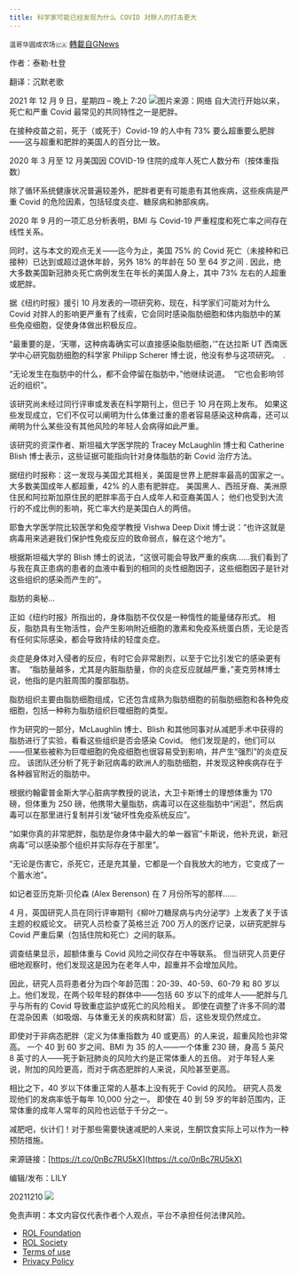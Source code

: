 ```yaml
---
title: 科学家可能已经发现为什么 COVID 对胖人的打击更大
---
```

`温哥华圆成农场🇨🇦` [轉載自GNews](https://gnews.org/zh-hans/1739887/)

作者：泰勒·杜登

翻译：沉默老歌

2021 年 12 月 9 日，星期四 – 晚上 7:20
![](https://assets.gnews.org/wp-content/uploads/2021/12/fat-bastard1-edited.jpg)图片来源：网络
自大流行开始以来，死亡和严重 Covid 最常见的共同特性之一是肥胖。

在接种疫苗之前，死于（或死于）Covid-19 的人中有 73% 要么超重要么肥胖——这与超重和肥胖的美国人的百分比一致。

2020 年 3 月至 12 月美国因 COVID-19 住院的成年人死亡人数分布（按体重指数）

除了循环系统健康状况普遍较差外，肥胖者更有可能患有其他疾病，这些疾病是严重 Covid 的危险因素，包括轻度炎症、糖尿病和肺部疾病。

2020 年 9 月的一项汇总分析表明，BMI 与 Covid-19 严重程度和死亡率之间存在线性关系。

同时，这与本文的观点无关——迄今为止，美国 75% 的 Covid 死亡（未接种和已接种）已达到或超过退休年龄，另外 18% 的年龄在 50 至 64 岁之间 . 因此，绝大多数美国新冠肺炎死亡病例发生在年长的美国人身上，其中 73% 左右的人超重或肥胖。

据《纽约时报》援引 10 月发表的一项研究称，现在，科学家们可能对为什么 Covid 对胖人的影响更严重有了线索，它会同时感染脂肪细胞和体内脂肪中的某些免疫细胞，促使身体做出积极反应。

“最重要的是，‘天哪，这种病毒确实可以直接感染脂肪细胞，’”在达拉斯 UT 西南医学中心研究脂肪细胞的科学家 Philipp Scherer 博士说，他没有参与这项研究。  .

“无论发生在脂肪中的什么，都不会停留在脂肪中，”他继续说道。  “它也会影响邻近的组织”。

该研究尚未经过同行评审或发表在科学期刊上，但已于 10 月在网上发布。 如果这些发现成立，它们不仅可以阐明为什么体重过重的患者容易感染这种病毒，还可以阐明为什么某些没有其他风险的年轻人会病得如此严重。

该研究的资深作者、斯坦福大学医学院的 Tracey McLaughlin 博士和 Catherine Blish 博士表示，这些证据可能指向针对身体脂肪的新 Covid 治疗方法。

据纽约时报称：这一发现与美国尤其相关，美国是世界上肥胖率最高的国家之一。 大多数美国成年人都超重，42% 的人患有肥胖症。 美国黑人、西班牙裔、美洲原住民和阿拉斯加原住民的肥胖率高于白人成年人和亚裔美国人； 他们也受到大流行的不成比例的影响，死亡率大约是美国白人的两倍。

耶鲁大学医学院比较医学和免疫学教授 Vishwa Deep Dixit 博士说：“也许这就是病毒用来逃避我们保护性免疫反应的致命弱点，躲在这个地方”。

根据斯坦福大学的 Blish 博士的说法，“这很可能会导致严重的疾病……我们看到了与我在真正患病的患者的血液中看到的相同的炎性细胞因子，这些细胞因子是针对这些组织的感染而产生的”。

脂肪的奥秘…

正如《纽约时报》所指出的，身体脂肪不仅仅是一种惰性的能量储存形式。 相反，脂肪具有生物活性，会产生影响附近细胞的激素和免疫系统蛋白质，无论是否有任何实际感染，都会导致持续的轻度炎症。

炎症是身体对入侵者的反应，有时它会非常剧烈，以至于它比引发它的感染更有害。  “脂肪量越多，尤其是内脏脂肪量，你的炎症反应就越严重，”麦克劳林博士说，他指的是内脏周围的腹部脂肪。

脂肪组织主要由脂肪细胞组成，它还包含成熟为脂肪细胞的前脂肪细胞和各种免疫细胞，包括一种称为脂肪组织巨噬细胞的类型。

作为研究的一部分，McLaughlin 博士、Blish 和其他同事对从减肥手术中获得的脂肪进行了实验，看看这些组织是否会感染 Covid。 他们发现是的，他们可以——但某些被称为巨噬细胞的免疫细胞也很容易受到影响，并产生“强烈”的炎症反应。 该团队还分析了死于新冠病毒的欧洲人的脂肪细胞，并发现这种疾病存在于各种器官附近的脂肪中。

根据约翰霍普金斯大学心脏病学教授的说法，大卫卡斯博士的理想体重为 170 磅，但体重为 250 磅，他携带大量脂肪，病毒可以在这些脂肪中“闲逛”，然后病毒可以在那里进行复制并引发“破坏性免疫系统反应”。

“如果你真的非常肥胖，脂肪是你身体中最大的单一器官”卡斯说，他补充说，新冠病毒“可以感染那个组织并实际存在于那里”。

“无论是伤害它，杀死它，还是充其量，它都是一个自我放大的地方，它变成了一个蓄水池”。

如记者亚历克斯·贝伦森 (Alex Berenson) 在 7 月份所写的那样……

4 月，英国研究人员在同行评审期刊《柳叶刀糖尿病与内分泌学》上发表了关于该主题的权威论文。 研究人员检查了英格兰近 700 万人的医疗记录，以研究肥胖与 Covid 严重后果（包括住院和死亡）之间的联系。

调查结果显示，超额体重与 Covid 风险之间仅存在中等联系。 但当研究人员更仔细地观察时，他们发现这是因为在老年人中，超重并不会增加风险。

因此，研究人员将患者分为四个年龄范围：20-39、40-59、60-79 和 80 岁以上。他们发现，在两个较年轻的群体中——包括 60 岁以下的成年人——肥胖与几乎与所有的 Covid 导致重症监护或死亡的风险相关。 即使在调整了许多不同的潜在混杂因素（如吸烟、与体重无关的疾病和财富）后，这些发现仍然成立。

即使对于非病态肥胖（定义为体重指数为 40 或更高）的人来说，超重风险也非常高。 一个 40 到 60 岁之间、BMI 为 35 的人——一个体重 230 磅，身高 5 英尺 8 英寸的人——死于新冠肺炎的风险大约是正常体重人的五倍。 对于年轻人来说，附加的风险更高，而对于病态肥胖的人来说，风险甚至更高。

相比之下，40 岁以下体重正常的人基本上没有死于 Covid 的风险。 研究人员发现他们的发病率低于每年 10,000 分之一。 即使在 40 到 59 岁的年龄范围内，正常体重的成年人常年的风险也远低于千分之一。

减肥吧，伙计们！对于那些需要快速减肥的人来说，生酮饮食实际上可以作为一种预防措施。

来源链接：[https://t.co/0nBc7RU5kX](https://t.co/0nBc7RU5kX)

编辑/发布：LILY

20211210
![](https://assets.gnews.org/wp-content/uploads/2021/11/農場文宣-3.jpg)
 

免责声明：本文内容仅代表作者个人观点，平台不承担任何法律风险。

- [ROL Foundation](https://rolfoundation.org/)
- [ROL Society](https://rolsociety.org/)
- [Terms of use](https://gnews.org/terms-of-use-3/)
- [Privacy Policy](https://gnews.org/privacy-policy/)
